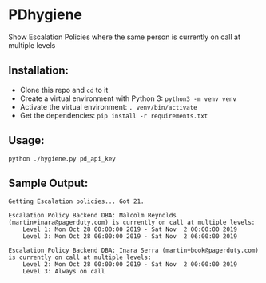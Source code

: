 # PDhygiene

Show Escalation Policies where the same person is currently on call at multiple levels

## Installation:

* Clone this repo and `cd` to it
* Create a virtual environment with Python 3: `python3 -m venv venv`
* Activate the virtual environment: `. venv/bin/activate`
* Get the dependencies: `pip install -r requirements.txt`

## Usage:

`python ./hygiene.py pd_api_key`

## Sample Output:

```
Getting Escalation policies... Got 21.

Escalation Policy Backend DBA: Malcolm Reynolds (martin+inara@pagerduty.com) is currently on call at multiple levels:
    Level 1: Mon Oct 28 00:00:00 2019 - Sat Nov  2 00:00:00 2019
    Level 3: Mon Oct 28 06:00:00 2019 - Sat Nov  2 06:00:00 2019

Escalation Policy Backend DBA: Inara Serra (martin+book@pagerduty.com) is currently on call at multiple levels:
    Level 2: Mon Oct 28 00:00:00 2019 - Sat Nov  2 00:00:00 2019
    Level 3: Always on call
```
